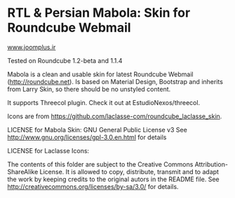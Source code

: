 RTL & Persian Mabola: Skin for Roundcube Webmail
==================================
www.joomplus.ir

Tested on Roundcube 1.2-beta and 1.1.4

Mabola is a clean and usable skin for latest Roundcube Webmail (http://roundcube.net). Is based on Material Design, Bootstrap and inherits from Larry Skin, so there should be no unstyled content.

It supports Threecol plugin. Check it out at EstudioNexos/threecol.

Icons are from https://github.com/laclasse-com/roundcube_laclasse_skin.

LICENSE for Mabola Skin: GNU General Public License v3 
See http://www.gnu.org/licenses/gpl-3.0.en.html for details

LICENSE for Laclasse Icons:

The contents of this folder are subject to the Creative Commons
Attribution-ShareAlike License. It is allowed to copy, distribute,
transmit and to adapt the work by keeping credits to the original
autors in the README file.
See http://creativecommons.org/licenses/by-sa/3.0/ for details.
